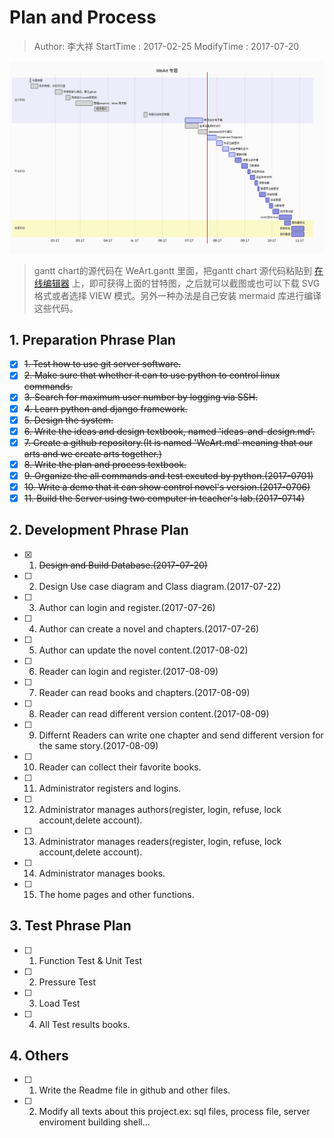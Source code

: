 # Plan and Process
> Author: 李大祥
StartTime : 2017-02-25
ModifyTime :  2017-07-20

![project gantt chart](./project-gantt.png)
> gantt chart的源代码在 WeArt.gantt 里面，把gantt chart 源代码粘贴到 [在线编辑器](http://knsv.github.io/mermaid/live_editor/) 上，即可获得上面的甘特图，之后就可以截图或也可以下载 SVG 格式或者选择 VIEW 模式。另外一种办法是自己安装 mermaid 库进行编译这些代码。

## 1. Preparation Phrase Plan
+ [x] ~~1. Test how to use git server software.~~
+ [x] ~~2. Make sure that whether it can to use python to control linux commands.~~
+ [x] ~~3. Search for maximum user number by logging via SSH.~~
+ [x] ~~4. Learn python and django framework.~~
+ [x] ~~5. Design the system.~~
+ [x] ~~6. Write the ideas and design textbook, named 'ideas-and-design.md'.~~
+ [x] ~~7. Create a github repository.(It is named 'WeArt.md' meaning that our arts and we create arts together.)~~
+ [x] ~~8. Write the plan and process textbook.~~
+ [x] ~~9. Organize the all commands and test excuted by python.(2017-0701)~~
+ [x] ~~10. Write a demo that it can show control novel's version.(2017-0706)~~
+ [x] ~~11. Build the Server using two computer in teacher's lab.(2017-0714)~~

## 2. Development Phrase Plan
+ [x] 1. ~~Design and Build Database.(2017-07-20)~~
+ [ ] 2. Design Use case diagram and Class diagram.(2017-07-22)
+ [ ] 3. Author can login and register.(2017-07-26)
+ [ ] 4. Author can create a novel and chapters.(2017-07-26)
+ [ ] 5. Author can update the novel content.(2017-08-02)
+ [ ] 6. Reader can login and register.(2017-08-09)
+ [ ] 7. Reader can read books and chapters.(2017-08-09)
+ [ ] 8. Reader can read different version content.(2017-08-09)
+ [ ] 9. Differnt Readers can write one chapter and send different version for the same story.(2017-08-09)
+ [ ] 10. Reader can collect their favorite books.
+ [ ] 11. Administrator registers and logins.
+ [ ] 12. Administrator manages authors(register, login, refuse, lock account,delete account).
+ [ ] 13. Administrator manages readers(register, login, refuse, lock account,delete account).
+ [ ] 14. Administrator manages books.
+ [ ] 15. The home pages and other functions.


## 3. Test Phrase Plan
+ [ ] 1. Function Test & Unit Test
+ [ ] 2. Pressure Test
+ [ ] 3. Load Test
+ [ ] 4. All Test results books.

## 4. Others
+ [ ] 1. Write the Readme file in github and other files.
+ [ ] 2. Modify all texts about this project.ex: sql files, process file, server enviroment building shell...
